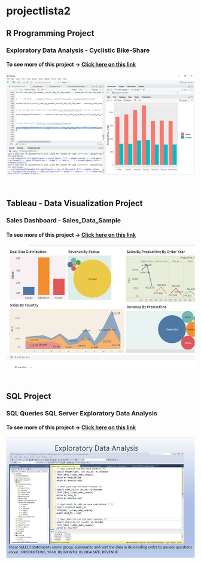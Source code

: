 # projectlista2


## R Programming  Project

### Exploratory Data Analysis - Cyclistic Bike-Share 

#### To see more of this project -> [Click here on this link](https://www.kaggle.com/code/brigitei/case-study-data-analytics-v1)

![project1](https://github.com/delbri8w/resgimprj2/blob/main/rdatapart23b.JPG)

&nbsp;

## Tableau - Data Visualization  Project

###  Sales Dashboard - Sales_Data_Sample
#### To see more of this project -> [Click here on this link](https://public.tableau.com/app/profile/brigite.inevil)

![project2](https://github.com/delbri8w/resgimprj2/blob/main/dvizatableauproject2.JPG)


&nbsp;

## SQL Project

###  SQL Queries  SQL Server  Exploratory Data Analysis 

#### To see more of this project -> [Click here on this link](https://1drv.ms/b/s!Ag4Ghq9XPtYbhFRY9QDyGOjpJV_s?e=zkLf7Q)

![project3](https://github.com/delbri8w/resgimprj2/blob/main/sedaqlsalesdataproject2.JPG)


